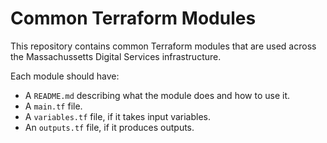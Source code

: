 # Common Terraform Modules

This repository contains common Terraform modules that are used across the Massachussetts Digital Services infrastructure.

Each module should have:

* A `README.md` describing what the module does and how to use it.
* A `main.tf` file.
* A `variables.tf` file, if it takes input variables.
* An `outputs.tf` file, if it produces outputs.
